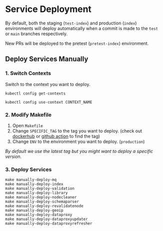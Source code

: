 # Service Deployment

By default, both the staging (`test-index`) and production (`index`) environments will deploy automatically when a commit is made to the `test` or `main` branches respectively.

New PRs will be deployed to the pretest (`pretest-index`) environment.

## Deploy Services Manually

### 1. Switch Contexts

Switch to the context you want to deploy.

```
kubectl config get-contexts

kubectl config use-context CONTEXT_NAME
```

### 2. Modify Makefile

1. Open `Makefile`
2. Change `SPECIFIC_TAG` to the tag you want to deploy. (check out [dockerhub](https://hub.docker.com/r/murmurations/index/tags) or [github action](https://github.com/MurmurationsNetwork/MurmurationsServices/runs/3836865026?check_suite_focus=true#step:4:191) to find the tag)
3. Change `ENV` to the environment you want to deploy. (`production`)

_By default we use the latest tag but you might want to deploy a specific version._

### 3. Deploy Services

```
make manually-deploy-mq
make manually-deploy-index
make manually-deploy-validation
make manually-deploy-library
make manually-deploy-nodecleaner
make manually-deploy-schemaparser
make manually-deploy-revalidatenode
make manually-deploy-geoip
make manually-deploy-dataproxy
make manually-deploy-dataproxyupdater
make manually-deploy-dataproxyrefresher
```
